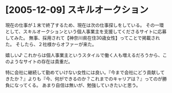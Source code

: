 # [2005-12-09] スキルオークション


現在の仕事が１末で終了するため、現在は次の仕事探しをしている。
その一環として、スキルオークションという個人事業主を支援してくださるサイトに応募してみた。
無事、採用されて【神奈川県在住30歳女性】ってことで掲載された。
そしたら、２社様からオファーが来た。

嬉しい♪
これからは個人事業主というスタイルで働く人も増えるだろうから、このようなサイトの存在は貴重だ。

特に会社に継続して勤めていけない女性には良い。『今まで会社にどう貢献してきたか？』よりも『今、何ができるのか？これまでのキャリアは？』ってのが勝負になってくる。
あまり自信は無いが、勉強していきたいと思う。
